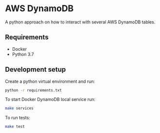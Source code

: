 # AWS DynamoDB

A python approach on how to interact with several AWS DynamoDB tables.

## Requirements

* Docker
* Python 3.7

## Development setup

Create a python virtual environment and run:

```bash
python -r requirements.txt
```

To start Docker DynamoDB local service run:

```bash
make services
```

To run tests:

```bash
make test
```
